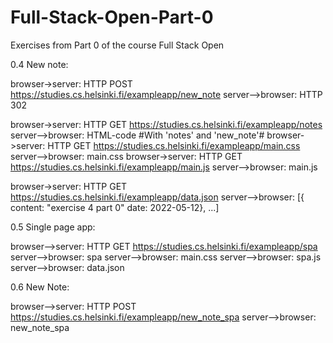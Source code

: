 # Full-Stack-Open-Part-0
  Exercises from Part 0 of the course Full Stack Open 

0.4 New note:

browser->server: HTTP POST https://studies.cs.helsinki.fi/exampleapp/new_note
server-->browser: HTTP 302

browser->server: HTTP GET https://studies.cs.helsinki.fi/exampleapp/notes
server-->browser: HTML-code #With 'notes' and 'new_note'#
browser->server: HTTP GET https://studies.cs.helsinki.fi/exampleapp/main.css
server-->browser: main.css
browser->server: HTTP GET https://studies.cs.helsinki.fi/exampleapp/main.js
server-->browser: main.js

browser->server: HTTP GET https://studies.cs.helsinki.fi/exampleapp/data.json
server-->browser: [{ content: "exercise 4 part 0" date: 2022-05-12}, ...]

0.5 Single page app:

browser-->server: HTTP GET https://studies.cs.helsinki.fi/exampleapp/spa
server-->browser: spa
server-->browser: main.css
server-->browser: spa.js
server-->browser: data.json 

0.6 New Note: 

browser-->server: HTTP POST https://studies.cs.helsinki.fi/exampleapp/new_note_spa
server-->browser: new_note_spa 

